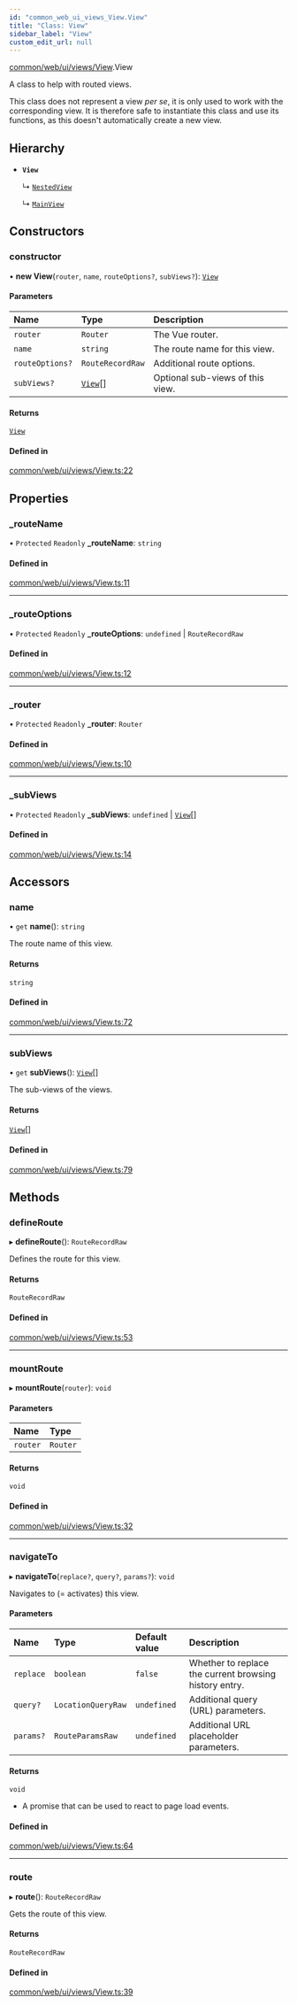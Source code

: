 ```yaml
---
id: "common_web_ui_views_View.View"
title: "Class: View"
sidebar_label: "View"
custom_edit_url: null
---
```


[common/web/ui/views/View](../modules/common_web_ui_views_View.md).View

A class to help with routed views.

This class does not represent a view *per se*, it is only used to work with the corresponding view.
It is therefore safe to instantiate this class and use its functions, as this doesn't automatically create a new view.

## Hierarchy

- **`View`**

  ↳ [`NestedView`](common_web_ui_views_NestedView.NestedView.md)

  ↳ [`MainView`](common_web_ui_views_main_MainView.MainView.md)

## Constructors

### constructor

• **new View**(`router`, `name`, `routeOptions?`, `subViews?`): [`View`](common_web_ui_views_View.View.md)

#### Parameters

| Name | Type | Description |
| :------ | :------ | :------ |
| `router` | `Router` | The Vue router. |
| `name` | `string` | The route name for this view. |
| `routeOptions?` | `RouteRecordRaw` | Additional route options. |
| `subViews?` | [`View`](common_web_ui_views_View.View.md)[] | Optional sub-views of this view. |

#### Returns

[`View`](common_web_ui_views_View.View.md)

#### Defined in

[common/web/ui/views/View.ts:22](https://github.com/Soroush9978/rds-ng/blob/3365237/src/common/web/ui/views/View.ts#L22)

## Properties

### \_routeName

• `Protected` `Readonly` **\_routeName**: `string`

#### Defined in

[common/web/ui/views/View.ts:11](https://github.com/Soroush9978/rds-ng/blob/3365237/src/common/web/ui/views/View.ts#L11)

___

### \_routeOptions

• `Protected` `Readonly` **\_routeOptions**: `undefined` \| `RouteRecordRaw`

#### Defined in

[common/web/ui/views/View.ts:12](https://github.com/Soroush9978/rds-ng/blob/3365237/src/common/web/ui/views/View.ts#L12)

___

### \_router

• `Protected` `Readonly` **\_router**: `Router`

#### Defined in

[common/web/ui/views/View.ts:10](https://github.com/Soroush9978/rds-ng/blob/3365237/src/common/web/ui/views/View.ts#L10)

___

### \_subViews

• `Protected` `Readonly` **\_subViews**: `undefined` \| [`View`](common_web_ui_views_View.View.md)[]

#### Defined in

[common/web/ui/views/View.ts:14](https://github.com/Soroush9978/rds-ng/blob/3365237/src/common/web/ui/views/View.ts#L14)

## Accessors

### name

• `get` **name**(): `string`

The route name of this view.

#### Returns

`string`

#### Defined in

[common/web/ui/views/View.ts:72](https://github.com/Soroush9978/rds-ng/blob/3365237/src/common/web/ui/views/View.ts#L72)

___

### subViews

• `get` **subViews**(): [`View`](common_web_ui_views_View.View.md)[]

The sub-views of the views.

#### Returns

[`View`](common_web_ui_views_View.View.md)[]

#### Defined in

[common/web/ui/views/View.ts:79](https://github.com/Soroush9978/rds-ng/blob/3365237/src/common/web/ui/views/View.ts#L79)

## Methods

### defineRoute

▸ **defineRoute**(): `RouteRecordRaw`

Defines the route for this view.

#### Returns

`RouteRecordRaw`

#### Defined in

[common/web/ui/views/View.ts:53](https://github.com/Soroush9978/rds-ng/blob/3365237/src/common/web/ui/views/View.ts#L53)

___

### mountRoute

▸ **mountRoute**(`router`): `void`

#### Parameters

| Name | Type |
| :------ | :------ |
| `router` | `Router` |

#### Returns

`void`

#### Defined in

[common/web/ui/views/View.ts:32](https://github.com/Soroush9978/rds-ng/blob/3365237/src/common/web/ui/views/View.ts#L32)

___

### navigateTo

▸ **navigateTo**(`replace?`, `query?`, `params?`): `void`

Navigates to (= activates) this view.

#### Parameters

| Name | Type | Default value | Description |
| :------ | :------ | :------ | :------ |
| `replace` | `boolean` | `false` | Whether to replace the current browsing history entry. |
| `query?` | `LocationQueryRaw` | `undefined` | Additional query (URL) parameters. |
| `params?` | `RouteParamsRaw` | `undefined` | Additional URL placeholder parameters. |

#### Returns

`void`

- A promise that can be used to react to page load events.

#### Defined in

[common/web/ui/views/View.ts:64](https://github.com/Soroush9978/rds-ng/blob/3365237/src/common/web/ui/views/View.ts#L64)

___

### route

▸ **route**(): `RouteRecordRaw`

Gets the route of this view.

#### Returns

`RouteRecordRaw`

#### Defined in

[common/web/ui/views/View.ts:39](https://github.com/Soroush9978/rds-ng/blob/3365237/src/common/web/ui/views/View.ts#L39)
